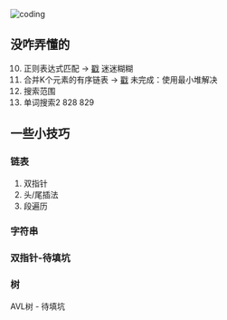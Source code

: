 
![coding](images/coding.png)

## 没咋弄懂的
10. 正则表达式匹配 → [戳](https://leetcode-cn.com/problems/regular-expression-matching/description/)  迷迷糊糊
23. 合并K个元素的有序链表 → [戳](https://leetcode-cn.com/problems/merge-k-sorted-lists/description/)  未完成：使用最小堆解决
34. 搜索范围
212. 单词搜索2
828
829

## 一些小技巧
### 链表
1. 双指针
2. 头/尾插法
3. 段遍历

### 字符串

### 双指针-待填坑

### 树
AVL树 - 待填坑